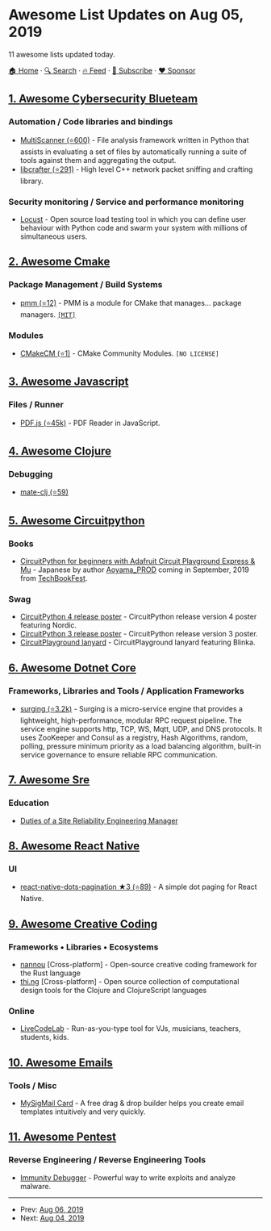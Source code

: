 # Awesome List Updates on Aug 05, 2019

11 awesome lists updated today.

[🏠 Home](/README.md) · [🔍 Search](https://www.trackawesomelist.com/search/) · [🔥 Feed](https://www.trackawesomelist.com/rss.xml) · [📮 Subscribe](https://trackawesomelist.us17.list-manage.com/subscribe?u=d2f0117aa829c83a63ec63c2f&id=36a103854c) · [❤️  Sponsor](https://github.com/sponsors/theowenyoung)



## [1. Awesome Cybersecurity Blueteam](/content/fabacab/awesome-cybersecurity-blueteam/README.md)

### Automation / Code libraries and bindings

*   [MultiScanner (⭐600)](https://github.com/mitre/multiscanner) - File analysis framework written in Python that assists in evaluating a set of files by automatically running a suite of tools against them and aggregating the output.
*   [libcrafter (⭐291)](https://github.com/pellegre/libcrafter) - High level C++ network packet sniffing and crafting library.

### Security monitoring / Service and performance monitoring

*   [Locust](https://locust.io/) - Open source load testing tool in which you can define user behaviour with Python code and swarm your system with millions of simultaneous users.

## [2. Awesome Cmake](/content/onqtam/awesome-cmake/README.md)

### Package Management / Build Systems

*   [pmm (⭐12)](https://github.com/AnotherFoxGuy/pmm) - PMM is a module for CMake that manages... package managers. [`[MIT]`](https://opensource.org/licenses/MIT)

### Modules

*   [CMakeCM (⭐1)](https://github.com/AnotherFoxGuy/CMakeCM) - CMake Community Modules. `[NO LICENSE]`

## [3. Awesome Javascript](/content/sorrycc/awesome-javascript/README.md)

### Files / Runner

*   [PDF.js (⭐45k)](https://github.com/mozilla/pdf.js) - PDF Reader in JavaScript.

## [4. Awesome Clojure](/content/razum2um/awesome-clojure/README.md)

### Debugging

*   [mate-clj (⭐59)](https://github.com/AppsFlyer/mate-clj)

## [5. Awesome Circuitpython](/content/adafruit/awesome-circuitpython/README.md)

### Books

*   [CircuitPython for beginners with Adafruit Circuit Playground Express & Mu](https://twitter.com/AoyamaProd/status/1157775643750232064) - Japanese by author [Aoyama\_PROD](https://twitter.com/AoyamaProd) coming in September, 2019 from [TechBookFest](https://techbookfest.org/).

### Swag

*   [CircuitPython 4 release poster](https://www.adafruit.com/product/4082) - CircuitPython release version 4 poster featuring Nordic.
*   [CircuitPython 3 release poster](https://www.adafruit.com/product/3793) - CircuitPython release version 3 poster.
*   [CircuitPlayground lanyard](https://www.adafruit.com/product/3987) - CircuitPlayground lanyard featuring Blinka.

## [6. Awesome Dotnet Core](/content/thangchung/awesome-dotnet-core/README.md)

### Frameworks, Libraries and Tools / Application Frameworks

*   [surging (⭐3.2k)](https://github.com/dotnetcore/surging) - Surging is a micro-service engine that provides a lightweight, high-performance, modular RPC request pipeline. The service engine supports http, TCP, WS, Mqtt, UDP, and DNS protocols. It uses ZooKeeper and Consul as a registry,  Hash Algorithms, random, polling, pressure minimum priority as a load balancing algorithm, built-in service governance to ensure reliable RPC communication.

## [7. Awesome Sre](/content/dastergon/awesome-sre/README.md)

### Education

*   [Duties of a Site Reliability Engineering Manager](https://victorops.com/blog/duties-of-a-site-reliability-engineering-manager)

## [8. Awesome React Native](/content/jondot/awesome-react-native/README.md)

### UI

*   [react-native-dots-pagination ★3 (⭐89)](https://github.com/tsepeti/react-native-dots-pagination) - A simple dot paging for React Native.

## [9. Awesome Creative Coding](/content/terkelg/awesome-creative-coding/README.md)

### Frameworks • Libraries • Ecosystems

*   [nannou](http://nannou.cc/)
    \[Cross-platform] - Open-source creative coding framework for the Rust language
*   [thi.ng](http://thi.ng/)
    \[Cross-platform] - Open source collection of computational design tools for the Clojure and ClojureScript languages

### Online

*   [LiveCodeLab](http://livecodelab.net) - Run-as-you-type tool for VJs, musicians, teachers, students, kids.

## [10. Awesome Emails](/content/jonathandion/awesome-emails/README.md)

### Tools / Misc

*   [MySigMail Card](https://mysigmail.com/card/) - A free drag & drop builder helps you create email templates intuitively and very quickly.

## [11. Awesome Pentest](/content/enaqx/awesome-pentest/README.md)

### Reverse Engineering / Reverse Engineering Tools

*   [Immunity Debugger](https://immunityinc.com/products/debugger/) - Powerful way to write exploits and analyze malware.

---

- Prev: [Aug 06, 2019](/content/2019/08/06/README.md)
- Next: [Aug 04, 2019](/content/2019/08/04/README.md)